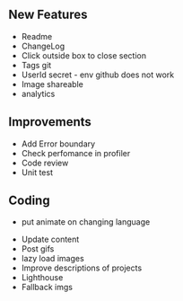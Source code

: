## New Features

<General>

- Readme
- ChangeLog
- Click outside box to close section
- Tags git
- UserId secret - env github does not work
- Image shareable
- analytics

## Improvements

- Add Error boundary
- Check perfomance in profiler
- Code review
- Unit test

## Coding

- put animate on changing language

<Portfolio>

- Update content
- Post gifs 
- lazy load images
- Improve descriptions of projects
- Lighthouse
- Fallback imgs

